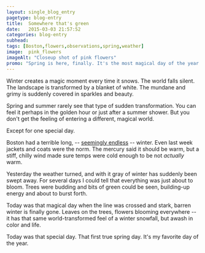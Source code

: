 ```yaml
---
layout: single_blog_entry
pagetype: blog-entry
title:  Somewhere that's green
date:   2015-03-03 21:57:52
categories: blog-entry
subhead:
tags: [Boston,flowers,observations,spring,weather]
image:  pink_flowers
imageAlt: "Closeup shot of pink flowers"
promo: "Spring is here, finally. It's the most magical day of the year."
---  
```


Winter creates a magic moment every time it snows. The world falls silent. The landscape is transformed by a blanket of white. The mundane and grimy is suddenly covered in sparkles and beauty.

Spring and summer rarely see that type of sudden transformation. You can feel it perhaps in the golden hour or just after a summer shower. But you don't get the feeling of entering a different, magical world.

Except for one special day.

Boston had a terrible long, -- [seemingly endless][1] -- winter. Even last week jackets and coats were the norm. The mercury said it should be warm, but a stiff, chilly wind made sure temps were cold enough to be not *actually* warm.

Yesterday the weather turned, and with it gray of winter has suddenly been swept away. For several days I could tell that everything was just about to bloom. Trees were budding and bits of green could be seen, building-up energy and about to burst forth.

Today was that magical day when the line was crossed and stark, barren winter is finally gone. Leaves on the trees, flowers blooming everywhere -- it has that same world-transformed feel of a winter snowfall, but awash in color and life.

Today was that special day. That first true spring day. It's my favorite day of the year.

[1]: http://www.davidputney.com/2015/02/frozen.html
